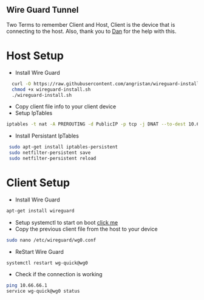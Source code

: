 ## Wire Guard Tunnel

Two Terms to remember Client and Host,
Client is the device that is connecting to the host.
Also, thank you to [Dan](https://danbot.host) for the help with this.

# Host Setup
- Install Wire Guard 
```bash
  curl -O https://raw.githubusercontent.com/angristan/wireguard-install/master/wireguard-install.sh
  chmod +x wireguard-install.sh
  ./wireguard-install.sh
```
- Copy client file info to your client device
- Setup IpTables 
```bash
iptables -t nat -A PREROUTING -d PublicIP -p tcp -j DNAT --to-dest 10.66.66.2 
```
- Install Persistant IpTables
```bash
 sudo apt-get install iptables-persistent 
 sudo netfilter-persistent save
 sudo netfilter-persistent reload
```

# Client Setup
- Install Wire Guard
```bash
apt-get install wireguard
```
- Setup systemctl to start on boot [click me](https://www.ivpn.net/knowledgebase/linux/linux-autostart-wireguard-in-systemd/)
- Copy the previous client file from the host to your device
```bash
sudo nano /etc/wireguard/wg0.conf
```
- ReStart Wire Guard
```bash
systemctl restart wg-quick@wg0
```
- Check if the connection is working
```bash
ping 10.66.66.1
service wg-quick@wg0 status
```